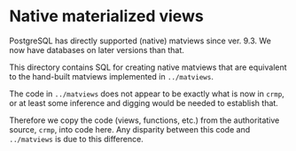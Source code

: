 # Native materialized views

PostgreSQL has directly supported (native) matviews since ver. 9.3. 
We now have databases on later versions than that.

This directory contains SQL for creating native matviews that are equivalent
to the hand-built matviews implemented in `../matviews`.

The code in `../matviews` does not appear to be exactly what is now in `crmp`,
or at least some inference and digging would be needed to establish that.

Therefore we copy the code (views, functions, etc.) from the authoritative source,
`crmp`, into code here. Any disparity between this code and `../matviews` is due to
this difference.
